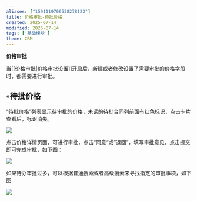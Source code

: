 ```yaml
---
aliases: ["1591119706538278122"]
title: 价格审批-待批价格
created: 2025-07-14
modified: 2025-07-14
tags: ['基础模块']
theme: CRM
---
```


**价格审批**

当[[价格审批​|价格审批设置]]开启后，新建或者修改设置了需要审批的价格字段时，都需要进行审批。

## ◦待批价格

“待批价格”列表显示待审批的价格，未读的待批合同列前面有红色标识，点击卡片查看后，标识消失。

![](27d36363478e33cd394ced6d25ffb6e7.jpg)

点击价格详情页面，可进行审批，点击“同意“或”退回”，填写审批意见，点击提交即可完成审批，如下图：

![](01c5e9b7d62b9584fdaa7fb1d4cd8933.jpg)

如果待办审批过多，可以根据普通搜索或者高级搜索来寻找指定的审批事项，如下图：

![](89c37732ed4c590271d0e12cff736a7c.jpg)